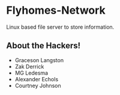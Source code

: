 # Flyhomes-Network
Linux based file server to store information.

## About the Hackers!

- Graceson Langston
- Zak Derrick
- MG Ledesma
- Alexander Echols
- Courtney Johnson

